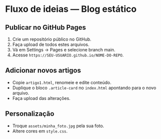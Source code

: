 # Fluxo de ideias — Blog estático

## Publicar no GitHub Pages
1. Crie um repositório público no GitHub.
2. Faça upload de todos estes arquivos.
3. Vá em Settings → Pages e selecione branch main.
4. Acesse `https://SEU-USUARIO.github.io/NOME-DO-REPO`.

## Adicionar novos artigos
- Copie `artigo1.html`, renomeie e edite conteúdo.
- Duplique o bloco `.article-card` no `index.html` apontando para o novo arquivo.
- Faça upload das alterações.

## Personalização
- Troque `assets/minha_foto.jpg` pela sua foto.
- Altere cores em `style.css`.
